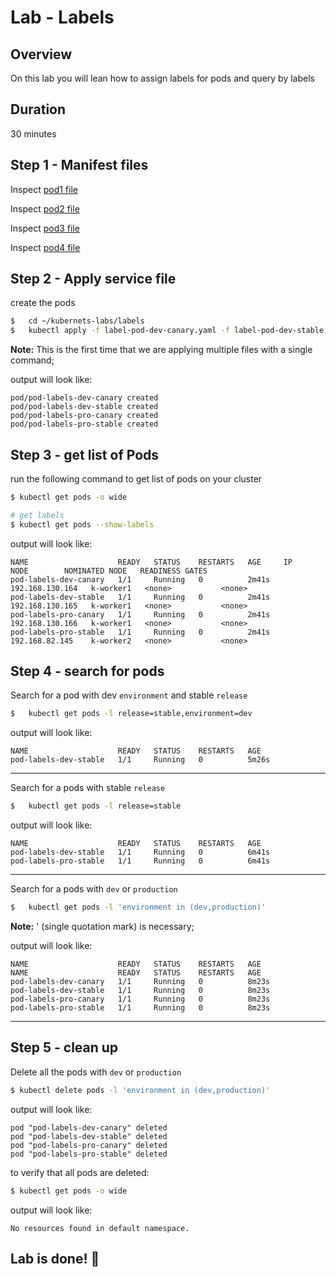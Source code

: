 <link rel='stylesheet' href='../../assets/css/main.css'/>

# Lab - Labels

## Overview

On this lab you will lean how to assign labels for pods and query by labels

## Duration

30 minutes

## Step 1 - Manifest files

Inspect  [pod1 file](label-pod-dev-canary.yaml)

Inspect  [pod2 file](label-pod-dev-stable.yaml)

Inspect  [pod3 file](label-pod-pro-canary.yaml)

Inspect  [pod4 file](label-pod-pro-stable.yaml)

## Step 2 - Apply service file

create the pods

```bash
$   cd ~/kubernets-labs/labels
$   kubectl apply -f label-pod-dev-canary.yaml -f label-pod-dev-stable.yaml  -f label-pod-pro-canary.yaml  -f label-pod-pro-stable.yaml
```

**Note:** This is the first time that we are applying multiple files with a single command;

output will look like:

```console
pod/pod-labels-dev-canary created
pod/pod-labels-dev-stable created
pod/pod-labels-pro-canary created
pod/pod-labels-pro-stable created
```

## Step 3 - get list of Pods

run the following command to get list of pods on your cluster

```bash
$ kubectl get pods -o wide

# get labels
$ kubectl get pods --show-labels
```

output will look like:

```console
NAME                    READY   STATUS    RESTARTS   AGE     IP                NODE        NOMINATED NODE   READINESS GATES
pod-labels-dev-canary   1/1     Running   0          2m41s   192.168.130.164   k-worker1   <none>           <none>
pod-labels-dev-stable   1/1     Running   0          2m41s   192.168.130.165   k-worker1   <none>           <none>
pod-labels-pro-canary   1/1     Running   0          2m41s   192.168.130.166   k-worker1   <none>           <none>
pod-labels-pro-stable   1/1     Running   0          2m41s   192.168.82.145    k-worker2   <none>           <none>
```

## Step 4 - search for pods

Search for a pod with dev `environment` and stable `release`

```bash
$   kubectl get pods -l release=stable,environment=dev
```

output will look like:

```console
NAME                    READY   STATUS    RESTARTS   AGE
pod-labels-dev-stable   1/1     Running   0          5m26s
```

---

Search for a pods with stable `release`

```bash
$   kubectl get pods -l release=stable
```

output will look like:

```console
NAME                    READY   STATUS    RESTARTS   AGE
pod-labels-dev-stable   1/1     Running   0          6m41s
pod-labels-pro-stable   1/1     Running   0          6m41s
```

---

Search for a pods with `dev` or `production`

```bash
$   kubectl get pods -l 'environment in (dev,production)'
```

**Note:**  ' (single quotation mark) is necessary;

output will look like:

```console
NAME                    READY   STATUS    RESTARTS   AGE
NAME                    READY   STATUS    RESTARTS   AGE
pod-labels-dev-canary   1/1     Running   0          8m23s
pod-labels-dev-stable   1/1     Running   0          8m23s
pod-labels-pro-canary   1/1     Running   0          8m23s
pod-labels-pro-stable   1/1     Running   0          8m23s
```

---

## Step 5 - clean up

Delete all the pods with `dev` or `production`

```bash
$ kubectl delete pods -l 'environment in (dev,production)'
```

output will look like:

```console
pod "pod-labels-dev-canary" deleted
pod "pod-labels-dev-stable" deleted
pod "pod-labels-pro-canary" deleted
pod "pod-labels-pro-stable" deleted
```

to verify that all pods are deleted:

```bash
$ kubectl get pods -o wide
```

output will look like:

```console
No resources found in default namespace.
```

## Lab is done! 👏